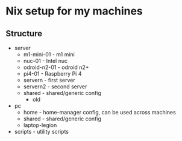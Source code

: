 # Nix setup for my machines

## Structure

- server
  - m1-mini-01 - m1 mini
  - nuc-01 - Intel nuc
  - odroid-n2-01 - odroid n2+
  - pi4-01 - Raspberry Pi 4
  - servern - first server
  - servern2 - second server
  - shared - shared/generic config
    - old
- pc
  - home - home-manager config, can be used across machines
  - shared - shared/generic config
  - laptop-legion
- scripts - utility scripts
